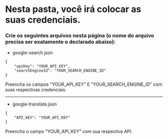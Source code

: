 # Nesta pasta, você irá colocar as suas credenciais.

### Crie os seguintes arquivos nesta página (o nome do arquivo precisa ser exatamente o declarado abaixo):

* google-search.json

```
{
    "apiKey": "YOUR_API_KEY",
    "searchEngineId": "YOUR_SEARCH_ENGINE_ID"
}
```
Preencha os campos "YOUR_API_KEY" E "YOUR_SEARCH_ENGINE_ID" com suas respectivas credenciais.

---

* google-translate.json

```
{
    "API_KEY": "YOUR_API_KEY"
}
```
Preencha o campo "YOUR_API_KEY" com sua respectiva API.
